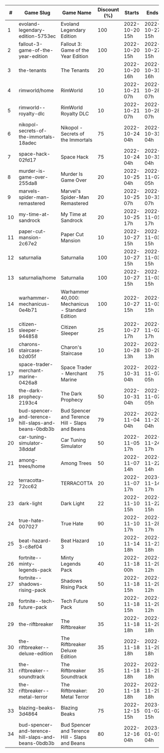 |#|Game Slug|Game Name|Discount (%)|Starts|Ends|
|---|---|---|---|---|---|
|1|evoland-legendary-edition-5753ec|Evoland Legendary Edition|100|2022-10-20 15h|2022-10-27 15h|
|2|fallout-3-game-of-the-year-edition|Fallout 3: Game of the Year Edition|100|2022-10-20 15h|2022-10-27 15h|
|3|the-tenants|The Tenants|20|2022-10-20 16h|2022-10-31 16h|
|4|rimworld/home|RimWorld|10|2022-10-21 07h|2022-10-28 07h|
|5|rimworld--royalty-dlc|RimWorld Royalty DLC|10|2022-10-21 07h|2022-10-28 07h|
|6|nikopol-secrets-of-the-immortals-18adec|Nikopol - Secrets of the Immortals|75|2022-10-24 04h|2022-10-31 04h|
|7|space-hack-02fd17|Space Hack|75|2022-10-24 04h|2022-10-31 04h|
|8|murder-is-game-over-255da8|Murder Is Game Over|20|2022-10-25 04h|2022-11-07 05h|
|9|marvels-spider-man-remastered|Marvel's Spider-Man Remastered|20|2022-10-25 07h|2022-10-31 07h|
|10|my-time-at-sandrock|My Time at Sandrock|20|2022-10-25 17h|2022-11-01 17h|
|11|paper-cut-mansion-2c67e2|Paper Cut Mansion|10|2022-10-27 15h|2022-11-03 15h|
|12|saturnalia|Saturnalia|100|2022-10-27 15h|2022-11-03 15h|
|13|saturnalia/home|Saturnalia|100|2022-10-27 15h|2022-11-03 15h|
|14|warhammer-mechanicus-0e4b71|Warhammer 40,000: Mechanicus - Standard Edition|100|2022-10-27 15h|2022-11-03 15h|
|15|citizen-sleeper-944858|Citizen Sleeper|25|2022-10-27 17h|2022-11-02 17h|
|16|charons-staircase-b2d05f|Charon's Staircase|10|2022-10-28 13h|2022-10-29 13h|
|17|space-trader-merchant-marine-0426a8|Space Trader - Merchant Marine|75|2022-10-31 04h|2022-11-07 05h|
|18|the-dark-prophecy-2193c4|The Dark Prophecy|50|2022-10-31 04h|2022-11-07 05h|
|19|bud-spencer-and-terence-hill-slaps-and-beans-0bdb3b|Bud Spencer and Terence Hill - Slaps and Beans|79|2022-11-04 04h|2022-11-20 04h|
|20|car-tuning-simulator-38ddaf|Car Tuning Simulator|50|2022-11-05 17h|2022-11-24 17h|
|21|among-trees/home|Among Trees|50|2022-11-07 14h|2022-11-22 14h|
|22|terracotta-72cc62|TERRACOTTA|20|2022-11-07 17h|2023-11-14 17h|
|23|dark-light|Dark Light|22|2022-11-10 15h|2022-11-22 15h|
|24|true-hate-007027|True Hate|90|2022-11-10 17h|2022-11-28 17h|
|25|beat-hazard-3-c8ef04|Beat Hazard 3|10|2022-11-14 18h|2022-11-21 18h|
|26|fortnite--minty-legends-pack|Minty Legends Pack|40|2022-11-18 00h|2022-11-29 12h|
|27|fortnite--shadows-rising-pack|Shadows Rising Pack|50|2022-11-18 15h|2022-11-29 12h|
|28|fortnite--tech-future-pack|Tech Future Pack|50|2022-11-18 15h|2022-11-29 12h|
|29|the-riftbreaker|The Riftbreaker|35|2022-11-18 18h|2022-11-29 18h|
|30|the-riftbreaker--deluxe-edition|The Riftbreaker Deluxe Edition|35|2022-11-18 18h|2022-11-29 18h|
|31|the-riftbreaker--soundtrack|The Riftbreaker Soundtrack|35|2022-11-18 18h|2022-11-29 18h|
|32|the-riftbreaker--metal-terror|The Riftbreaker: Metal Terror|20|2022-11-18 18h|2022-11-29 18h|
|33|blazing-beaks-3d4864|Blazing Beaks|75|2022-12-15 15h|2023-01-02 15h|
|34|bud-spencer-and-terence-hill-slaps-and-beans-0bdb3b|Bud Spencer and Terence Hill - Slaps and Beans|80|2022-12-16 04h|2023-01-01 04h|
